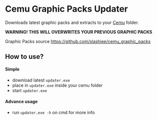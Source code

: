 # Cemu Graphic Packs Updater
Downloads latest graphic packs and extracts to your [Cemu](http://cemu.info/) folder. 

**WARNING! THIS WILL OVERWRITES YOUR PREVIOUS GRAPHIC PACKS**

Graphic Packs source https://github.com/slashiee/cemu_graphic_packs


## How to use?

#### Simple
- download latest `updater.exe`
- place in `updater.exe` inside your cemu folder
- start `updater.exe`

#### Advance usage
- run `updater.exe -h` on cmd for more info 
